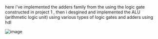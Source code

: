 here i've implemented the adders family from the using the logic gate constructed in project 1 , then i desgined and implemented the ALU (arithmetic logic unit) using various types of logic gates and adders using hdl 

![image](https://github.com/ahmeddtarek11/From-NAND-gate-to-the-HACK-computer-/assets/117470939/8d54ce38-07fb-4476-8386-59f52f9e82ea)


